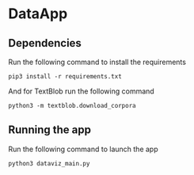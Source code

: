 # DataApp

## Dependencies

Run the following command to install the requirements

```pip3 install -r requirements.txt```

And for TextBlob run the following command

```python3 -m textblob.download_corpora```

## Running the app

Run the following command to launch the app

```python3 dataviz_main.py```